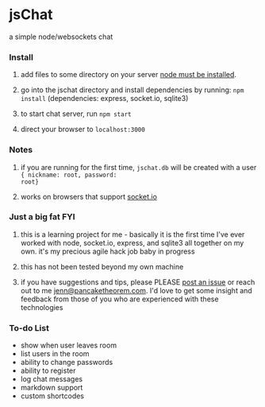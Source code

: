 jsChat
=======

a simple node/websockets chat

### Install

1. add files to some directory on your server [node must be installed](http://nodejs.org/download/).

2. go into the jschat directory and install dependencies by running: <code>npm install</code> (dependencies: express, socket.io, sqlite3)

3. to start chat server, run <code>npm start</code>

4. direct your browser to <code>localhost:3000</code>

### Notes 

1. if you are running for the first time, <code>jschat.db</code> will be created with a user <code>{ nickname: root, password: root}</code>

2. works on browsers that support [socket.io](http://socket.io/#browser-support)

### Just a big fat FYI

1. this is a learning project for me - basically it is the first time I've ever worked with node, socket.io, express, and sqlite3 all together on my own. it's my precious agile hack job baby in progress

2. this has not been tested beyond my own machine

3. if you have suggestions and tips, please PLEASE [post an issue](https://github.com/jennschiffer/jsChat/issues) or reach out to me <jenn@pancaketheorem.com>. I'd love to get some insight and feedback from those of you who are experienced with these technologies

### To-do List

* show when user leaves room
* list users in the room
* ability to change passwords
* ability to register
* log chat messages
* markdown support
* custom shortcodes